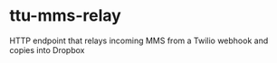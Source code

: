 # ttu-mms-relay
HTTP endpoint that relays incoming MMS from a Twilio webhook and copies into Dropbox
